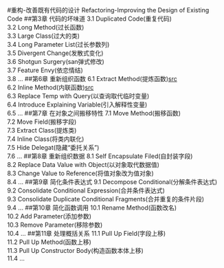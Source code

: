 #重构-改善既有代码的设计
Refactoring-Improving the Design of Existing Code
##第3章 代码的坏味道
3.1 Duplicated Code(重复代码)<br>
3.2 Long Method(过长函数)<br>
3.3 Large Class(过大的类)<br>
3.4 Long Parameter List(过长参数列)<br>
3.5 Divergent Change(发散式变化)<br>
3.6 Shotgun Surgery(san弹式修改)<br>
3.7 Feature Envy(依恋情结)<br>
3.8 ...
##第6章 重新组织函数
6.1 Extract Method(提炼函数)[src](https://github.com/lujiango/RefactoringInJava/blob/master/src/_06/_06_01_ExtractMethod.java)<br>
6.2 Inline Method(内联函数)[src](https://github.com/lujiango/RefactoringInJava/blob/master/src/_06/_06_02_InlineMethod.java)<br>
6.3 Replace Temp with Query(以查询取代临时变量)<br>
6.4 Introduce Explaining Variable(引入解释性变量)<br>
6.5 ...
##第7章 在对象之间搬移特性
7.1 Move Method(搬移函数)<br>
7.2 Move Field(搬移字段)<br>
7.3 Extract Class(提炼类)<br>
7.4 Inline Class(将类内联化)<br>
7.5 Hide Delegat(隐藏“委托关系”)<br>
7.6 ...
##第8章 重新组织数据
8.1 Self Encapsulate Filed(自封装字段)<br>
8.2 Replace Data Value with Object(以对象取代数据值)<br>
8.3 Change Value to Reference(将值对象改为值对象)<br>
8.4 ...
##第9章 简化条件表达式
9.1 Decompose Conditional(分解条件表达式)<br>
9.2 Consolidate Conditional Expression(合并条件表达式)<br>
9.3 Consolidate Duplicate Conditional Fragments(合并重复的条件片段)<br>
9.4 ...
##第10章 简化函数调用
10.1 Rename Method(函数改名)<br>
10.2 Add Parameter(添加参数)<br>
10.3 Remove Parameter(移除参数)<br>
10.4 ...
##第11章 处理概括关系
11.1 Pull Up Field(字段上移)<br>
11.2 Pull Up Method(函数上移)<br>
11.3 Pull Up Constructor Body(构造函数本体上移)<br>
11.4 ...






